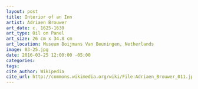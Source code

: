 ```yaml
---
layout: post
title: Interior of an Inn
artist: Adriaen Brouwer
art_date: c. 1625-1630
art_type: Oil on Panel
art_size: 26 cm x 34.8 cm
art_location: Museum Boijmans Van Beuningen, Netherlands
image: 03-25.jpg
date: 2016-03-25 12:00:00 -05:00
categories:
tags:
cite_author: Wikipedia
cite_url: http://commons.wikimedia.org/wiki/File:Adriaen_Brouwer_011.jpg
---
```


